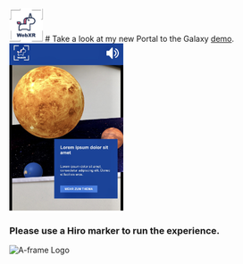 
<img src="https://github.com/AnastasiiaaaaM/WebXR/blob/master/galaxyPortal/assets/img/myLogo2.png" height="60" alt="WebXR Logo"/>   
# Take a look at my new Portal to the Galaxy <a href="https://ar.stage.saintbox.de/gitHub/galaxyPortal/index.html">demo</a>. 

<img src="https://github.com/AnastasiiaaaaM/WebXR/blob/master/galaxyPortal/assets/img/preview.jpg" height="300" alt="Portal to the Galaxy"/>

### Please use a Hiro marker to run the experience.


<img src="https://upload.wikimedia.org/wikipedia/commons/4/48/Hiro_marker_ARjs.png" height="300" alt="A-frame Logo"/>
